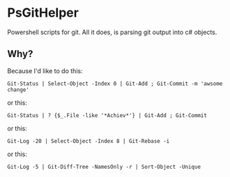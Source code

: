 # PsGitHelper
Powershell scripts for git. All it does, is parsing git output into c# objects.

## Why?

Because I'd like to do this:

```
Git-Status | Select-Object -Index 0 | Git-Add ; Git-Commit -m 'awsome change'
```

or this:

```
Git-Status | ? {$_.File -like '*Achiev*'} | Git-Add ; Git-Commit
```

or this:

```
Git-Log -20 | Select-Object -Index 8 | Git-Rebase -i
```

or this:

```
Git-Log -5 | Git-Diff-Tree -NamesOnly -r | Sort-Object -Unique
```
